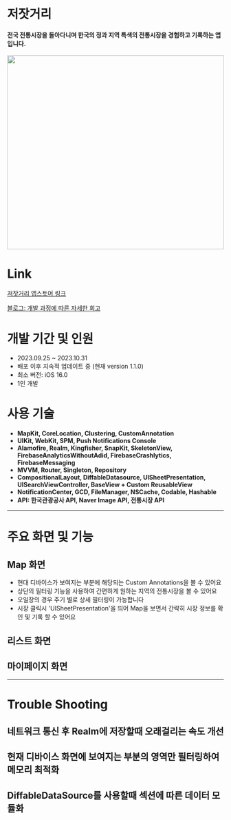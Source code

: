 # 저잣거리
#### 전국 전통시장을 돌아다니며 한국의 정과 지역 특색의 전통시장을 경험하고 기록하는 앱 입니다.

<image src="https://github.com/strongyeom/UiKit_Example/assets/101084872/f1f29624-0a19-4af8-acef-65edc73dae07" width="100%" height="450"/>

# Link

[저잣거리 앱스토어 링크](https://apps.apple.com/kr/app/%EC%A0%80%EC%9E%A3%EA%B1%B0%EB%A6%AC/id6470018379)

[블로그: 개발 과정에 따른 자세한 회고](https://yeomir.tistory.com/62)

# 개발 기간 및 인원
- 2023.09.25 ~ 2023.10.31
- 배포 이후 지속적 업데이트 중 (현재 version 1.1.0)
- 최소 버전: iOS 16.0
- 1인 개발

# 사용 기술
- **MapKit, CoreLocation, Clustering, CustomAnnotation**
- **UIKit, WebKit, SPM, Push Notifications Console**
- **Alamofire, Realm, Kingfisher, SnapKit, SkeletonView, FirebaseAnalyticsWithoutAdid, FirebaseCrashlytics, FirebaseMessaging**
- **MVVM, Router, Singleton, Repository**
- **CompositionalLayout, DiffableDatasource, UISheetPresentation, UISearchViewController, BaseView + Custom ReusableView**
- **NotificationCenter, GCD, FileManager, NSCache, Codable, Hashable**
- **API: 한국관광공사 API, Naver Image API, 전통시장 API**

------

# 주요 화면 및 기능
## Map 화면
- 현대 디바이스가 보여지는 부분에 해당되는 Custom Annotations을 볼 수 있어요
- 상단의 필터링 기능을 사용하여 간편하게 원하는 지역의 전통시장을 볼 수 있어요
- 오일장의 경우 주기 별로 상세 필터링이 가능합니다
- 시장 클릭시 'UISheetPresentation'을 띄어 Map을 보면서 간략히 시장 정보를 확인 및 기록 할 수 있어요

## 리스트 화면 
## 마이페이지 화면
------

# Trouble Shooting
## 네트워크 통신 후 Realm에 저장할때 오래걸리는 속도 개선 
## 현재 디바이스 화면에 보여지는 부분의 영역만 필터링하여 메모리 최적화
## DiffableDataSource를 사용할때 섹션에 따른 데이터 모듈화
